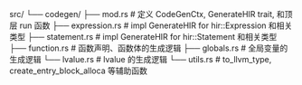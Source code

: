 src/
└── codegen/
    ├── mod.rs          # 定义 CodeGenCtx, GenerateHIR trait, 和顶层 run 函数
    ├── expression.rs   # impl GenerateHIR for hir::Expression 和相关类型
    ├── statement.rs    # impl GenerateHIR for hir::Statement 和相关类型
    ├── function.rs     # 函数声明、函数体的生成逻辑
    ├── globals.rs      # 全局变量的生成逻辑
    └── lvalue.rs       # lvalue 的生成逻辑
    └── utils.rs        # to_llvm_type, create_entry_block_alloca 等辅助函数